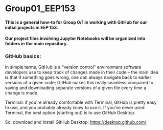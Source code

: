 # Group01_EEP153

#### This is a general how-to for Group 0/1 in working with GitHub for our initial projects in EEP 153. 

#### Our project files involving Jupyter Notebooks will be organized into folders in the main repository. 

### GitHub basics: 

In simple terms, GitHub is a "version control" environment software developers use to keep track of changes made in their code – the main idea is that if something goes wrong, one can always navigate back to earlier versions of a given code; GitHub makes this really seamless compared to saving and downloading separate versions of a given file every time a change is made. 

Terminal: if you're already comfortable with Terminal, GitHub is pretty easy to use, and you probably already know to use it. If you've never used Terminal, the best option (starting out) is to use GitHub Desktop. 

So: download and install GitHub Desktop: https://desktop.github.com/
